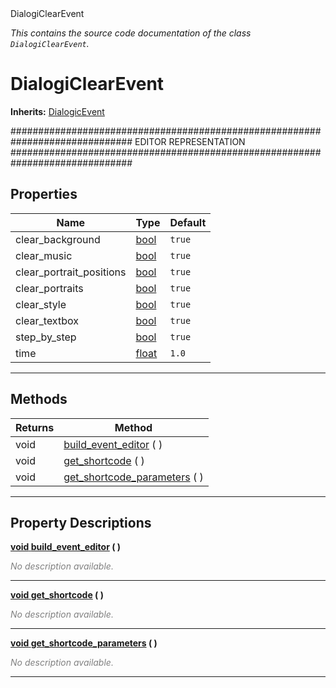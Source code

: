 
<div class="header-banner purple">
<div class="header-label purple">DialogiClearEvent</div>
</div>

*This contains the source code documentation of the class `DialogiClearEvent`.*
        
# DialogiClearEvent
**Inherits:** [DialogicEvent](class_dialogicevent.md)

############################################################################## EDITOR REPRESENTATION ##############################################################################
## Properties
Name | Type | Default 
--- | --- | --- 
clear_background | [bool](https://docs.godotengine.org/en/latest/classes/class_bool.html#class-bool) |  `true` 
clear_music | [bool](https://docs.godotengine.org/en/latest/classes/class_bool.html#class-bool) |  `true` 
clear_portrait_positions | [bool](https://docs.godotengine.org/en/latest/classes/class_bool.html#class-bool) |  `true` 
clear_portraits | [bool](https://docs.godotengine.org/en/latest/classes/class_bool.html#class-bool) |  `true` 
clear_style | [bool](https://docs.godotengine.org/en/latest/classes/class_bool.html#class-bool) |  `true` 
clear_textbox | [bool](https://docs.godotengine.org/en/latest/classes/class_bool.html#class-bool) |  `true` 
step_by_step | [bool](https://docs.godotengine.org/en/latest/classes/class_bool.html#class-bool) |  `true` 
time | [float](https://docs.godotengine.org/en/latest/classes/class_float.html#class-float) |  `1.0` 
--- 

## Methods
Returns | Method 
--- | --- 
<span class="hljs-attribute">void</span> | [<span class="hljs-title">build_event_editor</span>](#property-build_event_editor) ( ) 
<span class="hljs-attribute">void</span> | [<span class="hljs-title">get_shortcode</span>](#property-get_shortcode) ( ) 
<span class="hljs-attribute">void</span> | [<span class="hljs-title">get_shortcode_parameters</span>](#property-get_shortcode_parameters) ( ) 
--- 
## Property Descriptions



<a class="header" id="property-build_event_editor" href="#property-build_event_editor">**<span class="hljs-attribute">void</span> [<span class="hljs-title">build_event_editor</span>](#property-build_event_editor) ( )** </a>



 <span style = "color: gray">*No description available.*</span> 

---



<a class="header" id="property-get_shortcode" href="#property-get_shortcode">**<span class="hljs-attribute">void</span> [<span class="hljs-title">get_shortcode</span>](#property-get_shortcode) ( )** </a>



 <span style = "color: gray">*No description available.*</span> 

---



<a class="header" id="property-get_shortcode_parameters" href="#property-get_shortcode_parameters">**<span class="hljs-attribute">void</span> [<span class="hljs-title">get_shortcode_parameters</span>](#property-get_shortcode_parameters) ( )** </a>



 <span style = "color: gray">*No description available.*</span> 

---


